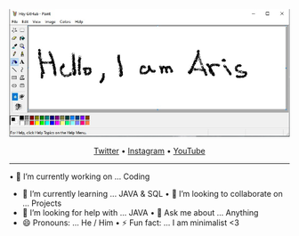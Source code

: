 <img src="https://github.com/AristotelisPallasidis/AristotelisPallasidis/blob/main/Screenshot_14.jpg?raw=true">

<p align="center">
  <a href="https://twitter.com/_pallasidis_">Twitter</a> •
  <a href="https://www.instagram.com/aristotelis.pallasidis/">Instagram</a> •
  <a href="https://www.youtube.com/channel/UCObyKI7IOrJE1Q697638m7g">YouTube</a>
</p>
<hr>

• 🔭 I’m currently working on ... Coding
- 🌱 I’m currently learning ... JAVA & SQL
• 👯 I’m looking to collaborate on ... Projects
- 🤔 I’m looking for help with ... JAVA
• 💬 Ask me about ... Anything
- 😄 Pronouns: ... He / Him
• ⚡ Fun fact: ... I am minimalist <3

